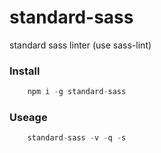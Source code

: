 # standard-sass
standard sass linter (use sass-lint)

### Install
```js
    npm i -g standard-sass
```

### Useage
```js
    standard-sass -v -q -s
```
